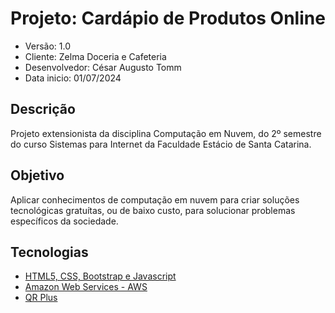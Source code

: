 # Projeto: Cardápio de Produtos Online

* Versão: 1.0
* Cliente: Zelma Doceria e Cafeteria
* Desenvolvedor: César Augusto Tomm
* Data inicio: 01/07/2024

## Descrição
Projeto extensionista da disciplina Computação em Nuvem, do 2º semestre do curso Sistemas para Internet da Faculdade Estácio de Santa Catarina.

## Objetivo
Aplicar conhecimentos de computação em nuvem para criar soluções tecnológicas gratuítas, ou de baixo custo, para solucionar problemas específicos da sociedade.

## Tecnologias
* [HTML5, CSS, Bootstrap e Javascript](https://www.w3schools.com/)
* [Amazon Web Services - AWS](https://aws.amazon.com/pt/console/)
* [QR Plus](https://www.qrplus.com.br/)
